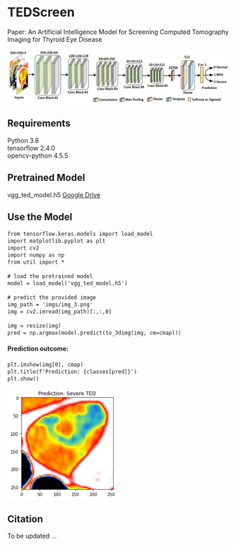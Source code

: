 # TEDScreen
Paper: An Artificial Intelligence Model for Screening Computed Tomography Imaging for Thyroid Eye Disease

<img src="imgs/model.jpg" width="800">

## Requirements
Python 3.8 <br/>
tensorflow 2.4.0 <br/>
opencv-python 4.5.5

## Pretrained Model
vgg_ted_model.h5 [Google Drive](https://drive.google.com/file/d/1iqStt7Hb2w11dLqgfRPI7Qq1sCKAxsV7/view?usp=sharing)


## Use the Model
````
from tensorflow.keras.models import load_model
import matplotlib.pyplot as plt
import cv2
import numpy as np
from util import *

# load the pretrained model
model = load_model('vgg_ted_model.h5')

# predict the provided image
img_path = 'imgs/img_3.png'
img = cv2.imread(img_path)[:,:,0]

img = resize(img)
pred = np.argmax(model.predict(to_3dimg(img, cm=cmap)))
````

#### Prediction outcome: <br />
````
plt.imshow(img[0], cmap)
plt.title(f'Prediction: {classes[pred]}')
plt.show()
````
<img src="imgs/example.png" width="250">

## Citation
To be updated ...

